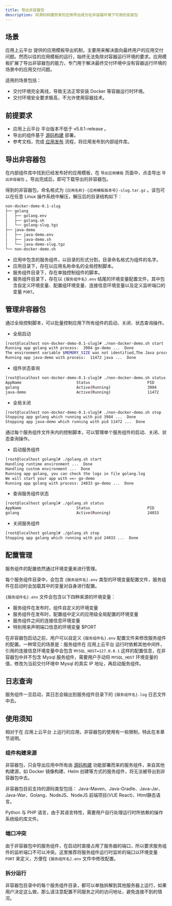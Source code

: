 ```yaml
---
title: 导出非容器包
description: 将源码构建而来的应用导出成为在非容器环境下可用的安装包
---
```


## 场景

应用上云平台 提供的应用模板导出机制，主要用来解决面向最终用户的应用交付问题。然而以往的应用模板的运行，始终无法免除对容器运行环境的要求。应用模板扩展了导出非容器包的能力，专门用于解决最终交付环境中没有容器运行环境的场景中的应用交付问题。

适用的场景包括：
- 交付环境完全离线，导致无法正常安装 Docker 等容器运行时环境。
- 交付环境安全要求极高，不允许使用容器技术。

## 前提要求

- 应用上云平台 平台版本不低于 v5.8.1-release 。
- 导出的组件基于 [源码构建](/use-manual/component-create/language-support/) 部署。
- 参考文档，完成 [应用发布](/use-manual/app-manage/share-app) 流程，将应用发布到内部组件库。

## 导出非容器包

在内部组件库中找到已经发布好的应用模板，在 `导出应用模板` 页面中，点击导出 `导出非容器包` 。导出完成后，即可下载导出的非容器包。

得到的非容器包，命名格式为 `{应用名称}-{应用模板版本号}-slug.tar.gz` 。该包可以在任意 Linux 操作系统中解压，解压后的目录结构如下：

```bash
non-docker-demo-0.1-slug
├── golang
│   ├── golang.env
│   ├── golang.sh
│   └── golang-slug.tgz
├── java-demo
│   ├── java-demo.env
│   ├── java-demo.sh
│   └── java-demo-slug.tgz
└── non-docker-demo.sh
```

- 应用中包含的服务组件，以目录的形式分割，目录命名格式为组件的名字。
- 应用目录下，存在以应用名称命名的全局控制脚本。
- 服务组件目录下，存在单独控制组件的脚本。
- 服务组件目录下，存在以 `{服务组件名}.env` 结尾的环境变量配置文件，其中包含自定义环境变量、配置组环境变量、连接信息环境变量以及定义监听端口的变量 `PORT`。

## 管理非容器包

通过全局控制脚本，可以批量控制应用下所有组件的启动、关闭、状态查询操作。

- 全局启动

```bash
[root@localhost non-docker-demo-0.1-slug]# ./non-docker-demo.sh start
Running app golang with process:  3984 go-demo ...  Done
The environment variable $MEMORY_SIZE was not identified,The Java process will not be optimized....
Running app java-demo with process:  11472 java ...  Done
```

- 组件状态查询

```bash
[root@localhost non-docker-demo-0.1-slug]# ./non-docker-demo.sh status
AppName                        Status                         PID
golang                         Active(Running)                3984
java-demo                      Active(Running)                11472
```

- 全局关闭

```bash
[root@localhost non-docker-demo-0.1-slug]# ./non-docker-demo.sh stop
Stopping app golang which running with pid 3984 ...  Done
Stopping app java-demo which running with pid 11472 ...  Done
```

通过每个服务组件文件夹内的控制脚本，可以管理单个服务组件的启动、关闭、状态查询操作。

- 启动服务组件

```bash
[root@localhost golang]# ./golang.sh start
Handling runtime environment ...  Done
Handling custom environment ...  Done
Running app golang, you can check the logs in file golang.log
We will start your app with ==> go-demo
Running app golang with process: 24033 go-demo ...  Done
```

- 查询服务组件状态

```bash
[root@localhost golang]# ./golang.sh status
AppName                        Status                         PID
golang                         Active(Running)                24033
```

- 关闭服务组件

```bash
[root@localhost golang]# ./golang.sh stop
Stopping app golang which running with pid 24033 ...  Done
```

## 配置管理

服务组件的配置依然通过环境变量来进行管理。

每个服务组件目录中，会包含 `{服务组件名}.env` 类型的环境变量配置文件，服务组件在启动时会加载其中的变量对自身进行配置。

`{服务组件名}.env` 文件会包含以下四种来源的环境变量：

- 服务组件在发布时，组件自定义的环境变量
- 服务组件在发布时，配置组中定义的应用级全局配置的环境变量
- 服务组件之间的连接信息环境变量
- 特别用来声明端口信息的环境变量 $PORT

在非容器包启动之前，用户可以自定义 `{服务组件名}.env` 配置文件来修改服务组件的配置。一种常见的场景是：服务组件在 应用上云平台 运行时依赖其他中间件，引用的连接信息环境变量中会包含 `MYSQL_HOST=127.0.0.1` 这样的配置信息，在非容器包中并不包含 Mysql 服务组件，需要用户手动将 `MYSQL_HOST` 环境变量的值，修改为当前交付环境中 Mysql 的真实 IP 地址，再启动服务组件。

## 日志查询

服务组件一旦启动，其日志会输出到服务组件目录下的 `{服务组件名}.log` 日志文件中去。

## 使用须知

相对于在 应用上云平台 上运行的应用，非容器包的使用有一些限制，特此在本章节说明。

### 组件构建来源

非容器包，只会导出应用中所有由 [源码构建](/use-manual/component-create/language-support/) 功能部署而来的服务组件，来自其他构建源，如 Docker 镜像构建、Helm 创建等方式的服务组件，将无法被导出到非容器包中去。

非容器包目前支持的源码类型包括： Java-Maven、Java-Gradle、Java-Jar、Java-War、Golang、NodeJS、NodeJS 前端项目(VUE React)、Html静态语言。

Python 与 PHP 语言，由于其语言特性，需要用户自行处理运行时所依赖的操作系统级的库文件。

### 端口冲突

由于非容器包中的服务组件，在启动时直接占用了服务器的端口，所以要求服务组件的监听端口不可以冲突。这里推荐将服务组件运行时监听的端口以环境变量 `PORT` 来定义，方便在 `{服务组件名}.env` 文件中修改配置。

### 拆分运行

非容器包目录中的每个服务组件目录，都可以单独拆解到其他服务器上运行，如果用户决定这么做，那么请注意配置不同服务之间的访问地址，避免连接不到的情况。

